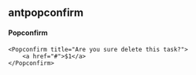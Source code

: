 ## antpopconfirm
#### Popconfirm

```
<Popconfirm title="Are you sure delete this task?">
    <a href="#">$1</a>
</Popconfirm>
```